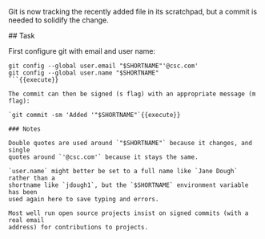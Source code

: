 Git is now tracking the recently added file in its scratchpad, but a commit is
needed to solidify the change.

## Task

First configure git with email and user name:

```
git config --global user.email "$SHORTNAME"'@csc.com'
git config --global user.name "$SHORTNAME"
```{{execute}}

The commit can then be signed (s flag) with an appropriate message (m flag):

`git commit -sm 'Added '"$SHORTNAME"`{{execute}}

### Notes

Double quotes are used around `"$SHORTNAME"` because it changes, and single
quotes around `'@csc.com'` because it stays the same.

`user.name` might better be set to a full name like `Jane Dough` rather than a
shortname like `jdough1`, but the `$SHORTNAME` environment variable has been
used again here to save typing and errors.

Most well run open source projects insist on signed commits (with a real email
address) for contributions to projects.
